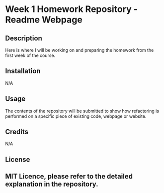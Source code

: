# Week 1 Homework Repository - Readme Webpage
## Description

Here is where I will be working on and preparing the homework from the first week of the course.

## Installation

N/A

## Usage

The contents of the repository will be submitted to show how refactoring is performed on a specific piece of existing code, webpage or website.

## Credits

N/A

## License

MIT Licence, please refer to the detailed explanation in the repository.
---
